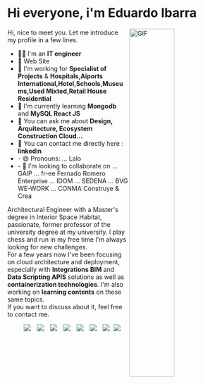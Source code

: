 

<!---
archeduardo5/archeduardo5 is a ✨ special ✨ repository because its `README.md` (this file) appears on your GitHub profile.
You can click the Preview link to take a look at your changes.
--->

# Hi everyone, i'm Eduardo Ibarra
<img align="right" alt="GIF" src="https://github.com/abhisheknaiidu/abhisheknaiidu/blob/master/code.gif?raw=true" width="45%" />
<p width="45%">
Hi, nice to meet you. Let me introduce my profile in a few lines.
  <ul>
    <li>👨‍🔧 I'm an <b>IT engineer</b></li>
    <li>📍 Web Site 
    <li>🏢 I'm working for <b>Specialist of Projects</b> & <b>Hospitals,Aiports International,Hotel,Schools,Museums,Used Mixted,Retail House Residential</b></li>
    <li>🌱 I'm currently learning <b>Mongodb</b> and <b>MySQL React JS</b></li>
    <li>💬 You can ask me about <b>Design, Arquitecture, Ecosystem Construction Cloud...</b></li>
    <li>📮 You can contact me directly here : <b>linkedin</b>
    <li> - 😄 Pronouns: ... Lalo
    <li>- 💞️ I’m looking to collaborate on ... GAIP ... fr-ee Fernado Romero Enterprise ... IDOM ... SEDENA ... BVG WE-WORK ... CONMA Construye & Crea
  </ul>
Architectural Engineer with a Master's degree in Interior Space Habitat, passionate, former professor of the university degree at my university. I play chess and run in my free time
I'm always looking for new challenges.
<br>For a few years now I've been focusing on cloud architecture and deployment, especially with <b>Integrations BIM</b> and <b>Data Scripting APIS</b> solutions as well as <b>containerization technologies</b>. I'm also working on <b>learning contents</b> on these same topics.<br>
If you want to discuss about it, feel free to contact me.
</p>







<p align="center">

 <div align="center"  class="icons-social" style="margin-left: 10px;">
        <a style="margin-left: 10px;"  target="_blank" href="https://www.linkedin.com/in/saurabhmchavan/">
			<img src="https://img.icons8.com/doodle/40/000000/linkedin--v2.png"></a>
        <a style="margin-left: 10px;" target="_blank" href="https://github.com/100rabhcsmc">
		<img src="https://img.icons8.com/doodle/40/000000/github--v1.png"></a>
		<a style="margin-left: 10px;" target="_blank" href="https://stackoverflow.com/users/12053852/saurabh-chavan?tab=profile">
				<img src="https://img.icons8.com/external-tal-revivo-color-tal-revivo/40/000000/external-stack-overflow-is-a-question-and-answer-site-for-professional-logo-color-tal-revivo.png"></a>
	   <a style="margin-left: 10px;" target="_blank" href="https://dev.to/100rabhcsmc">
					<img src="https://img.icons8.com/external-sketchy-juicy-fish/0.6x/external-blog-online-services-sketchy-sketchy-juicy-fish.png"></a>
        <a style="margin-left: 10px;" target="_blank" href="https://instagram.com/100rabhch">
			<img src="https://img.icons8.com/doodle/40/000000/instagram-new--v2.png"></a>
		<a style="margin-left: 10px;" target="_blank" href="https://twitter.com/100rabhcsmc">
			<img src="https://img.icons8.com/doodle/1x/twitter-squared--v2.png" ></a>
		<a style="margin-left: 10px;" target="_blank" href="https://www.youtube.com/channel/UC-ZdNkKNHC6KguDqNFKO2Nw?view_as=subscriber">
				<img src="https://img.icons8.com/doodle/1x/youtube--v2.png" ></a>
		<a style="margin-left: 5px;" target="_blank" href="https://github.com/100rabhcsmc/Me.io/blob/master/01SaurabhChavanReactNativeResume.pdf">
					<img src="https://img.icons8.com/plasticine/0.5x/resume.png" ></a>
      </div>

</p>
